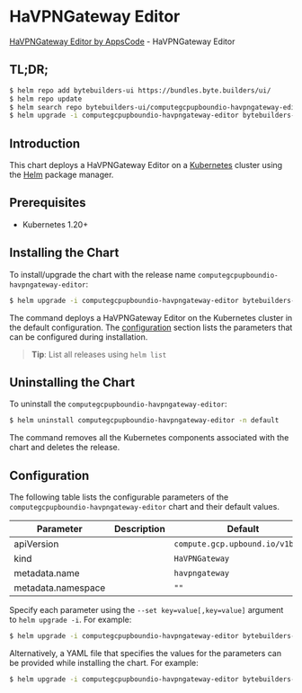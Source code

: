 # HaVPNGateway Editor

[HaVPNGateway Editor by AppsCode](https://byte.builders) - HaVPNGateway Editor

## TL;DR;

```bash
$ helm repo add bytebuilders-ui https://bundles.byte.builders/ui/
$ helm repo update
$ helm search repo bytebuilders-ui/computegcpupboundio-havpngateway-editor --version=v0.4.18
$ helm upgrade -i computegcpupboundio-havpngateway-editor bytebuilders-ui/computegcpupboundio-havpngateway-editor -n default --create-namespace --version=v0.4.18
```

## Introduction

This chart deploys a HaVPNGateway Editor on a [Kubernetes](http://kubernetes.io) cluster using the [Helm](https://helm.sh) package manager.

## Prerequisites

- Kubernetes 1.20+

## Installing the Chart

To install/upgrade the chart with the release name `computegcpupboundio-havpngateway-editor`:

```bash
$ helm upgrade -i computegcpupboundio-havpngateway-editor bytebuilders-ui/computegcpupboundio-havpngateway-editor -n default --create-namespace --version=v0.4.18
```

The command deploys a HaVPNGateway Editor on the Kubernetes cluster in the default configuration. The [configuration](#configuration) section lists the parameters that can be configured during installation.

> **Tip**: List all releases using `helm list`

## Uninstalling the Chart

To uninstall the `computegcpupboundio-havpngateway-editor`:

```bash
$ helm uninstall computegcpupboundio-havpngateway-editor -n default
```

The command removes all the Kubernetes components associated with the chart and deletes the release.

## Configuration

The following table lists the configurable parameters of the `computegcpupboundio-havpngateway-editor` chart and their default values.

|     Parameter      | Description |                   Default                   |
|--------------------|-------------|---------------------------------------------|
| apiVersion         |             | <code>compute.gcp.upbound.io/v1beta1</code> |
| kind               |             | <code>HaVPNGateway</code>                   |
| metadata.name      |             | <code>havpngateway</code>                   |
| metadata.namespace |             | <code>""</code>                             |


Specify each parameter using the `--set key=value[,key=value]` argument to `helm upgrade -i`. For example:

```bash
$ helm upgrade -i computegcpupboundio-havpngateway-editor bytebuilders-ui/computegcpupboundio-havpngateway-editor -n default --create-namespace --version=v0.4.18 --set apiVersion=compute.gcp.upbound.io/v1beta1
```

Alternatively, a YAML file that specifies the values for the parameters can be provided while
installing the chart. For example:

```bash
$ helm upgrade -i computegcpupboundio-havpngateway-editor bytebuilders-ui/computegcpupboundio-havpngateway-editor -n default --create-namespace --version=v0.4.18 --values values.yaml
```
